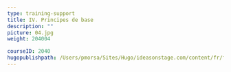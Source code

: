 ```yaml
---
type: training-support
title: IV. Principes de base
description: ""
picture: 04.jpg
weight: 204004

courseID: 2040
hugopublishpath: /Users/pmorsa/Sites/Hugo/ideasonstage.com/content/fr/formations-prise-de-parole-en-public/supports/visuels-powerpointv2/04-principes-de-base/index.md
---
```

